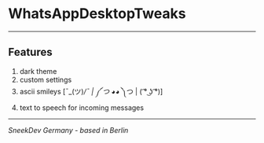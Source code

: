 # WhatsAppDesktopTweaks
---
## Features
1. dark theme
2. custom settings
3. ascii smileys [¯\_(ツ)_/¯ | ༼ つ ◕_◕ ༽つ | ( ͡° ͜ʖ ͡°)]
4. text to speech for incoming messages
---
_SneekDev Germany - based in Berlin_
